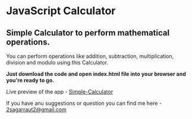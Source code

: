 # JavaScript Calculator
## Simple Calculator to perform mathematical operations.

You can perform operations like addition, subtraction, multiplication, division and modulo using this Calculator.

**Just download the code and open index.html file into your browser and you're ready to go.**

Live preview of the app - [Simple-Calculator](https://2sagarraut2.github.io/Simple-Calculator/)

If you have anu suggestions or question you can find me here - 2sagarraut2@gmail.com
